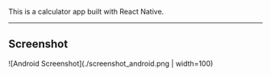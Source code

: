 This is a calculator app built with React Native.
___

## Screenshot
![Android Screenshot](./screenshot_android.png | width=100)
